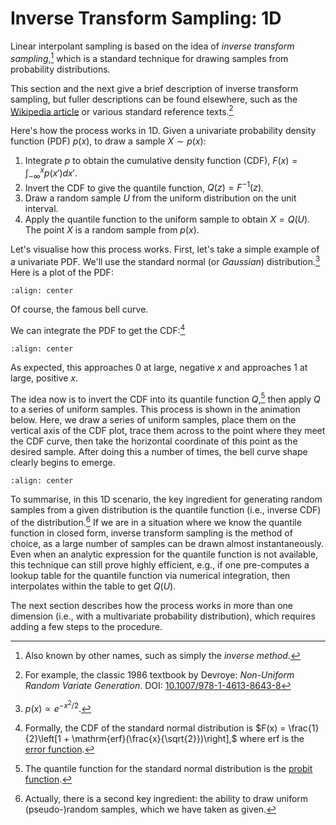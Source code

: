 # Inverse Transform Sampling: 1D

Linear interpolant sampling is based on the idea of  *inverse transform sampling*,[^invaka] which is a standard technique for drawing samples from probability distributions.

This section and the next give a brief description of inverse transform sampling, but fuller descriptions can be found elsewhere, such as the [Wikipedia article](https://en.wikipedia.org/wiki/Inverse_transform_sampling)  or various standard reference texts.[^devroye]

Here's how the process works in 1D. Given a univariate probability density function (PDF) $p(x)$, to draw a sample $X\sim p(x)$:
1. Integrate $p$ to obtain the cumulative density function (CDF), $F(x) = \int_{-\infty}^x p(x') dx'$.
2. Invert the CDF to give the quantile function, $Q(z) = F^{-1}(z)$.
3. Draw a random sample $U$ from the uniform distribution on the unit interval.
4. Apply the quantile function to the uniform sample to obtain $X = Q(U)$. The point $X$ is a random sample from $p(x)$.

Let's visualise how this process works. First, let's take a simple example of a univariate PDF. We'll use the standard normal (or *Gaussian*) distribution.[^1DGaussian] Here is a plot of the PDF:
```{figure} ../assets/1D_pdf.png
:align: center
```
Of course, the famous bell curve.

We can integrate the PDF to get the CDF:[^GaussianCDF]
```{figure} ../assets/1D_cdf.png
:align: center
```
As expected, this approaches 0 at large, negative $x$ and approaches 1 at large, positive $x$.

The idea now is to invert the CDF into its quantile function $Q$,[^probit] then apply $Q$ to a series of uniform samples. This process is shown in the animation below. Here, we draw a series of uniform samples, place them on the vertical axis of the CDF plot, trace them across to the point where they meet the CDF curve, then take the horizontal coordinate of this point as the desired sample. After doing this a number of times, the bell curve shape clearly begins to emerge.
```{figure} ../assets/1D_animation.gif
:align: center
```

To summarise, in this 1D scenario, the key ingredient for generating random samples from a given distribution is the quantile function (i.e., inverse CDF) of the distribution.[^uniform] If we are in a situation where we know the quantile function in closed form, inverse transform sampling is the method of choice, as a large number of samples can be drawn almost instantaneously. Even when an analytic expression for the quantile function is not available, this technique can still prove highly efficient, e.g., if one pre-computes a lookup table for the quantile function via numerical integration, then interpolates within the table to get $Q(U)$.

The next section describes how the process works in more than one dimension (i.e., with a multivariate probability distribution), which requires adding a few steps to the procedure.

[^invaka]: Also known by other names, such as simply the *inverse method*.
[^devroye]: For example, the classic 1986 textbook by Devroye: *Non-Uniform Random Variate Generation*. DOI: [10.1007/978-1-4613-8643-8](https://doi.org/10.1007/978-1-4613-8643-8)
[^1DGaussian]: $p(x) \propto e^{-x^2/2}$.
[^GaussianCDF]: Formally, the CDF of the standard normal distribution is $F(x) = \frac{1}{2}\left[1 + \mathrm{erf}(\frac{x}{\sqrt{2}})\right],$ where $\mathrm{erf}$ is the [error function](https://en.wikipedia.org/wiki/Error_function).
[^probit]: The quantile function for the standard normal distribution is the [probit function](https://en.wikipedia.org/wiki/Probit).
[^uniform]: Actually, there is a second key ingredient: the ability to draw uniform (pseudo-)random samples, which we have taken as given.